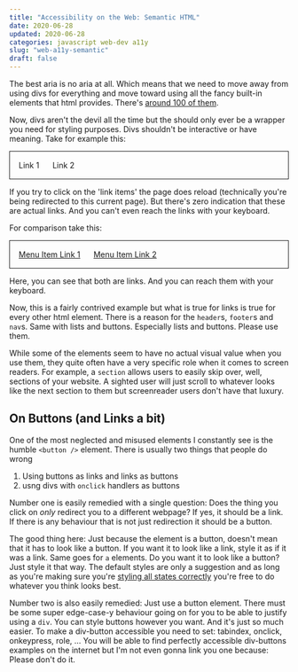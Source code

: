 ```yaml
---
title: "Accessibility on the Web: Semantic HTML"
date: 2020-06-28
updated: 2020-06-28
categories: javascript web-dev a11y
slug: "web-a11y-semantic"
draft: false
---
```


The best aria is no aria at all. Which means that we need to move away from using divs for everything and move toward using all the fancy built-in elements that html provides. There's [around 100 of them](https://developer.mozilla.org/en-US/docs/Web/HTML/Element).

Now, divs aren't the devil all the time but the should only ever be a wrapper you need for styling purposes. Divs shouldn't be interactive or have meaning. Take for example this:

<div style='display:flex; flex-direction:row; padding: 16px; border: 1px solid'>
  <div onclick="window.location.assign(window.location);">Link 1</div><span style="width: 24px;"></span><div onclick="window.location.assign(window.location);">Link 2</div>
</div>

If you try to click on the 'link items' the page does reload (technically you're being redirected to this current page). But there's zero indication that these are actual links. And you can't even reach the links with your keyboard.

For comparison take this:

<div style='display:flex; flex-direction:row; padding: 16px; border: 1px solid'>
  <a href="">Menu Item Link 1</a><span style="width: 24px;"></span><a href="">Menu Item Link 2</a>
</div>

Here, you can see that both are links. And you can reach them with your keyboard.


Now, this is a fairly contrived example but what is true for links is true for every other html element. There is a reason for the `header`s, `footer`s and `nav`s. Same with lists and buttons. Especially lists and buttons. Please use them.

While some of the elements seem to have no actual visual value when you use them, they quite often have a very specific role when it comes to screen readers. For example, a `section` allows users to easily skip over, well, sections of your website. A sighted user will just scroll to whatever looks like the next section to them but screenreader users don't have that luxury.


## On Buttons (and Links a bit)

One of the most neglected and misused elements I constantly see is the humble `<button />` element. There is usually two things that people do wrong

1. Using buttons as links and links as buttons
2. usng divs with `onclick` handlers as buttons

Number one is easily remedied with a single question: Does the thing you click on _only_ redirect you to a different webpage? If yes, it should be a link. If there is any behaviour that is not just redirection it should be a button.

The good thing here: Just because the element is a button, doesn't mean that it has to look like a button. If you want it to look like a link, style it as if it was a link. Same goes for `a` elements. Do you want it to look like a button? Just style it that way. The default styles are only a suggestion and as long as you're making sure you're [styling all states correctly]() you're free to do whatever you think looks best.

Number two is also easily remedied: Just use a button element. There must be some super edge-case-y behaviour going on for you to be able to justify using a `div`. You can style buttons however you want. And it's just so much easier. To make a div-button accessible you need to set: tabindex, onclick, onkeypress, role, ... You will be able to find perfectly accessible div-buttons examples on the internet but I'm not even gonna link you one because: Please don't do it.
